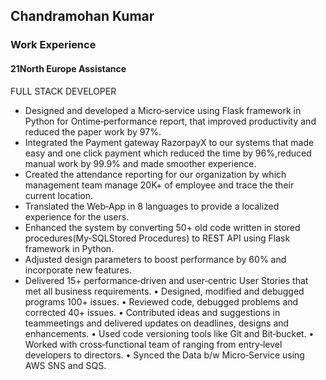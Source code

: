 ## Chandramohan Kumar

### Work Experience

#### 21North Europe Assistance
FULL STACK DEVELOPER
- Designed and developed a Micro‐service using Flask framework in Python for Ontime‐performance report, that improved productivity and reduced the paper work by 97%.
- Integrated the Payment gateway RazorpayX to our systems that made easy and one click payment which reduced the time by 96%,reduced manual work by 99.9% and made smoother experience.
- Created the attendance reporting for our organization by which management team manage 20K+ of employee and trace the their current location.
- Translated the Web‐App in 8 languages to provide a localized experience for the users.
- Enhanced the system by converting 50+ old code written in stored procedures(My‐SQLStored Procedures) to REST API using Flask framework in Python.
- Adjusted design parameters to boost performance by 60% and incorporate new features.
- Delivered 15+ performance‐driven and user‐centric User Stories that met all business requirements.
• Designed, modified and debugged programs 100+ issues.
• Reviewed code, debugged problems and corrected 40+ issues.
• Contributed ideas and suggestions in teammeetings and delivered updates on deadlines, designs and enhancements.
• Used code versioning tools like Git and Bit‐bucket.
• Worked with cross‐functional team of ranging from entry‐level developers to directors.
• Synced the Data b/w Micro‐Service using AWS SNS and SQS.
